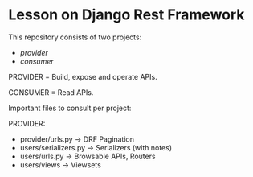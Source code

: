 # Lesson on Django Rest Framework

This repository consists of two projects:
- *provider*
- *consumer*

PROVIDER = Build, expose and operate APIs.

CONSUMER = Read APIs.

Important files to consult per project:

PROVIDER:
- provider/urls.py -> DRF Pagination
- users/serializers.py -> Serializers (with notes)
- users/urls.py -> Browsable APIs, Routers
- users/views -> Viewsets
